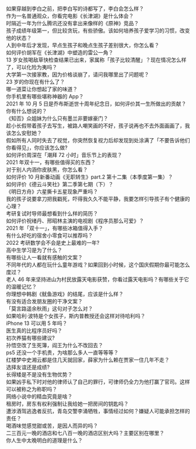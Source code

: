 如果穿越到李白之前，把李白写的诗都写了，李白会怎么样？  
作为一名普通观众，你看完电影《长津湖》是什么体会？  
时隔近一年为什么腾讯还没有拿出来像样的《原神》竞品？  
孩子成绩年级第一，但比较贪玩，有些骄傲。该如何培养孩子爱学习的习惯，改变他的状态？  
人到中年后才发现，早点生孩子和晚点生孩子差别很大，你怎么看？  
如何评价胡军在《长津湖》中塑造的雷公一角？  
13 岁女孩喝敌草快检查结果已出来，家属称「孩子比较清醒」？现在情况怎么样了，可以化险为夷吗？  
大学第一次接家教，因为价格谈崩了，请问我哪里出了问题呢？  
23 岁的你现在有什么了？  
哪一道菜让你想起了家的味道？  
你手机里有哪些堪称神器的 App？  
2021 年 10 月 5 日是乔布斯逝世十周年纪念日，如何评价其一生所做出的贡献？你有什么想说的？  
《知否》众姐妹为什么只有墨兰非要嫁豪门？  
趁小长假带着孩子去写生，被路人嘲笑画的不好，孩子说再也不去外面画画了，我该怎么安慰她？  
假如所有人同时失去了视觉，你突然恢复视力后却发现到处涂满了「不要告诉他们你看得见」，你应该怎么做?  
如何评价周深在「潮拜 72 小时」音乐节上的表现？  
2021 年双十一，有哪些值得买的东西？  
对于别人内涵你皮肤黑，你怎么看？  
如何评价 10 月新番动画《无职转生》part.2 第十二集（本季度第一集）？  
如何评价《德云斗笑社》第二季第七期（下）？  
《明日方舟》六星撕卡五星现象严重吗？  
我的孩子说要拿刀把我戳死，吓得我久久不能平静，我要怎样引导孩子有个健康的心理？  
考研复试时导师最想看到什么样的简历？  
如何评价祝绪丹、邢昭林主演的电视剧《程序员那么可爱》？  
2021 年「双十一」，有哪些冰箱值得入手？  
有什么好吃的宿舍小零食可以推荐吗？  
2022 考研数学会不会是史上最难的一年?  
高中生学习是为了什么？  
有哪些让人一看就有感触的文案？  
不同年代的人都在玩什么童年游戏？如果回到小时候，这个国庆假期你最可能怎么度过？  
老人 46 年来坚持进山为村民放露天电影获赞，你看过露天电影吗？有哪些关于它的温暖记忆？  
你理想中韩剧《鱿鱼游戏》的结尾，应该是什么样？  
有没有适合发朋友圈的干净文案？  
「莫言路遥余秋雨」这句对子怎么对？  
如果哈利·波特是个女孩子，斯内普教授还会这样对待哈利吗？  
iPhone 13 可以用 5 年吗？  
医生真的比程序员好吗？  
初次养猫有哪些建议?  
孙悟空改了生死簿，阎王为什么不改回去？  
ps5 还没一个手机贵，为啥那么多人一直等等等？  
红楼梦中史湘云都是住几天就回家，薛家为什么赖在贾家一住几年不走？  
选择友谊还是成绩?  
长得矮是不是没有生物优势？  
如果凶手私下时对他的律师认了自己的罪行，可律师仍全力为他打赢了官司。这样可以被称之为称职吗？  
网络小说中的精血究竟是啥？  
租房时，房东有权利强制让我给她一把房间的钥匙吗？  
遭涉酒驾逃逸者反抗，青岛交警李涌牺牲，事情经过如何？嫌疑人可能承担怎样的责任？  
喝酒味觉感觉甜或苦，是因人而异的吗？  
二三百元一晚的酒店和七八百一晚的酒店区别大吗？主要区别在哪里？  
你人生中太晚明白的道理是什么？  
